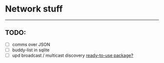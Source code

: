 # Network stuff
---

## TODO:
- [ ] comms over JSON
- [ ] buddy-list in sqlite
- [ ] upd broadcast / multicast discovery [ready-to-use package?](https://github.com/schollz/peerdiscovery)
